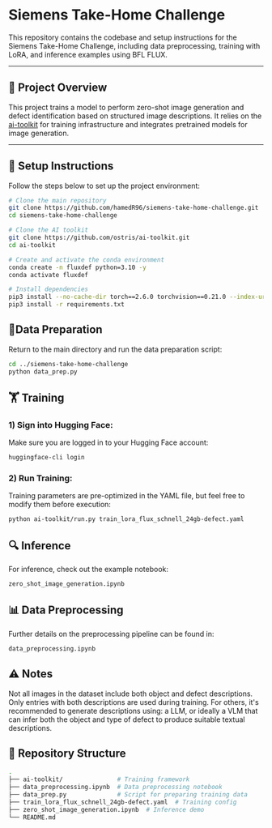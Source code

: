 # Siemens Take-Home Challenge

This repository contains the codebase and setup instructions for the Siemens Take-Home Challenge, including data preprocessing, training with LoRA, and inference examples using BFL FLUX.

---

## 🚀 Project Overview

This project trains a model to perform zero-shot image generation and defect identification based on structured image descriptions. It relies on the [ai-toolkit](https://github.com/ostris/ai-toolkit) for training infrastructure and integrates pretrained models for image generation.

---

## 🔧 Setup Instructions

Follow the steps below to set up the project environment:

```bash
# Clone the main repository
git clone https://github.com/hamedR96/siemens-take-home-challenge.git
cd siemens-take-home-challenge

# Clone the AI toolkit
git clone https://github.com/ostris/ai-toolkit.git
cd ai-toolkit

# Create and activate the conda environment
conda create -n fluxdef python=3.10 -y
conda activate fluxdef

# Install dependencies
pip3 install --no-cache-dir torch==2.6.0 torchvision==0.21.0 --index-url https://download.pytorch.org/whl/cu126
pip3 install -r requirements.txt
```

## 🧹Data Preparation

Return to the main directory and run the data preparation script:
```bash
cd ../siemens-take-home-challenge
python data_prep.py
```

## 🏋️ Training

### 1) Sign into Hugging Face:
Make sure you are logged in to your Hugging Face account:

```bash
huggingface-cli login
```

### 2) Run Training:
Training parameters are pre-optimized in the YAML file, but feel free to modify them before execution:

```bash
python ai-toolkit/run.py train_lora_flux_schnell_24gb-defect.yaml
```

## 🔍 Inference

For inference, check out the example notebook:
```bash
zero_shot_image_generation.ipynb
```

## 📊 Data Preprocessing

Further details on the preprocessing pipeline can be found in:


```bash
data_preprocessing.ipynb
```

## ⚠️ Notes

Not all images in the dataset include both object and defect descriptions.
Only entries with both descriptions are used during training.
For others, it's recommended to generate descriptions using:
a LLM, or ideally a VLM that can infer both the object and type of defect to produce suitable textual descriptions.

## 📁 Repository Structure
```bash
.
├── ai-toolkit/               # Training framework
├── data_preprocessing.ipynb  # Data preprocessing notebook
├── data_prep.py              # Script for preparing training data
├── train_lora_flux_schnell_24gb-defect.yaml  # Training config
├── zero_shot_image_generation.ipynb  # Inference demo
└── README.md
```
